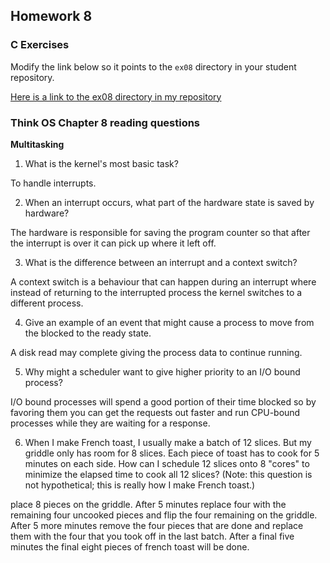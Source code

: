 ## Homework 8

### C Exercises

Modify the link below so it points to the `ex08` directory in your
student repository.

[Here is a link to the ex08 directory in my repository](https://github.com/TShapinsky/ExercisesInC/tree/master/exercises/ex08)

### Think OS Chapter 8 reading questions

**Multitasking**

1) What is the kernel's most basic task?

To handle interrupts.

2) When an interrupt occurs, what part of the hardware state is saved by hardware?

The hardware is responsible for saving the program counter so that after the interrupt is over it can pick up where it left off.

3) What is the difference between an interrupt and a context switch?

A context switch is a behaviour that can happen during an interrupt where instead of returning to the interrupted process the kernel switches to a different process.

4) Give an example of an event that might cause a process to move from the blocked to the ready state.

A disk read may complete giving the process data to continue running.

5) Why might a scheduler want to give higher priority to an I/O bound process?

I/O bound processes will spend a good portion of their time blocked so by favoring them you can get the requests out faster and run CPU-bound processes while they are waiting for a response.

6) When I make French toast, I usually make a batch of 12 slices.  But my griddle only has room for 8 slices. 
Each piece of toast has to cook for 5 minutes on each side.  How can I schedule 12 slices onto 8 "cores"
to minimize the elapsed time to cook all 12 slices?  (Note: this question is not hypothetical; 
this is really how I make French toast.)

place 8 pieces on the griddle. After 5 minutes replace four with the remaining four uncooked pieces and flip the four remaining on the griddle. After 5 more minutes remove the four pieces that are done and replace them with the four that you took off in the last batch. After a final five minutes the final eight pieces of french toast will be done.
